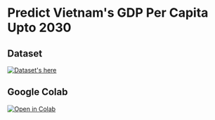 # Predict Vietnam's GDP Per Capita Upto 2030
## Dataset
[![Dataset's here](https://i.imgur.com/K0RpWiO.png)](https://www.macrotrends.net/global-metrics/countries/VNM/vietnam/gdp-gross-domestic-product)
## Google Colab
[![Open in Colab](https://colab.research.google.com/assets/colab-badge.svg)](https://colab.research.google.com/drive/1lfu1iOXAsSo_p9Spg5RBCyboH0ISagii?usp=sharing)
